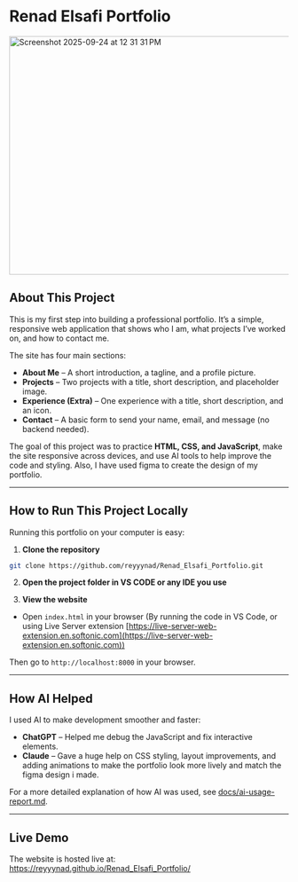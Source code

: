 # Renad Elsafi Portfolio
<img width="1250" height="430" alt="Screenshot 2025-09-24 at 12 31 31 PM" src="https://github.com/user-attachments/assets/a51e8747-ee12-470c-9009-87335aeb3604" />

## About This Project
This is my first step into building a professional portfolio. It’s a simple, responsive web application that shows who I am, what projects I’ve worked on, and how to contact me.  

The site has four main sections:  
- **About Me** – A short introduction, a tagline, and a profile picture.  
- **Projects** – Two projects with a title, short description, and placeholder image.  
- **Experience (Extra)** – One experience with a title, short description, and an icon.  
- **Contact** – A basic form to send your name, email, and message (no backend needed).  

The goal of this project was to practice **HTML, CSS, and JavaScript**, make the site responsive across devices, and use AI tools to help improve the code and styling. Also, I have used figma to create the design of my portfolio.

---

## How to Run This Project Locally
Running this portfolio on your computer is easy:

1. **Clone the repository**
```bash
git clone https://github.com/reyyynad/Renad_Elsafi_Portfolio.git
````

2. **Open the project folder in VS CODE or any IDE you use**

3. **View the website**

* Open `index.html` in your browser (By running the code in VS Code, or using Live Server extension [https://live-server-web-extension.en.softonic.com](https://live-server-web-extension.en.softonic.com))

Then go to `http://localhost:8000` in your browser.

---

## How AI Helped

I used AI to make development smoother and faster:

* **ChatGPT** – Helped me debug the JavaScript and fix interactive elements.
* **Claude** – Gave a huge help on CSS styling, layout improvements, and adding animations to make the portfolio look more lively and match the figma design i made.

For a more detailed explanation of how AI was used, see [docs/ai-usage-report.md](docs/ai-usage-report.md).

---

## Live Demo

The website is hosted live at:
https://reyyynad.github.io/Renad_Elsafi_Portfolio/


